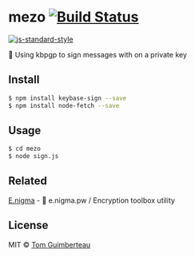 # mezo [![Build Status](https://img.shields.io/travis/jjperezaguinaga/keybase-sign/master.svg?style=flat-square)](https://travis-ci.org/jjperezaguinaga/keybase-sign)
[![js-standard-style](https://cdn.rawgit.com/feross/standard/master/badge.svg)](https://github.com/feross/standard)


🔑  Using kbpgp to sign messages with on a private key

## Install

```bash
$ npm install keybase-sign --save
$ npm install node-fetch --save
```

## Usage

```bash
$ cd mezo
$ node sign.js
```

## Related

[E.nigma](https://github.com/jjperezaguinaga/e.nigma.pw) - 🔐 e.nigma.pw / Encryption toolbox utility

## License

MIT © [Tom Guimberteau](https://keybase.io/tom_guimberteau)
